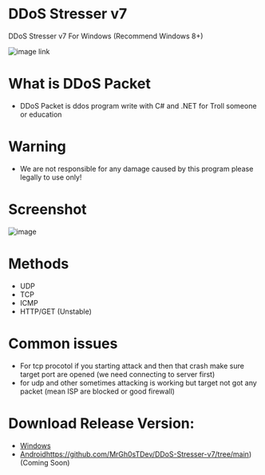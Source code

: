 # DDoS Stresser v7
DDoS Stresser v7 For Windows (Recommend Windows 8+)

![image link](https://github.com/MrGh0sTDev/DDoS-Stresser-v7/blob/main/DDoS%20Stresser/ddos.jpg)
# What is DDoS Packet
* DDoS Packet is ddos program write with C# and .NET for Troll someone or education
# Warning
* We are not responsible for any damage caused by this program please legally to use only!
# Screenshot
![image](https://github.com/MrGh0sTDev/DDoS-Stresser-v7/blob/main/DDoS%20Stresser/DDoS%20Stresser.PNG)
# Methods
* UDP
* TCP
* ICMP
* HTTP/GET (Unstable)
# Common issues
* For tcp procotol if you starting attack and then that crash make sure target port are opened (we need connecting to server first)
* for udp and other sometimes attacking is working but target not got any packet (mean ISP are blocked or good firewall)
# Download Release Version:
* [Windows](https://github.com/MrGh0sTDev/DDoS-Stresser-v7/blob/main/DDoS%20Stresser/bin/Release/DDoS%20Stresser.exe)
* [Android](https://github.com/MrGh0sTDev/DDoS-Stresser-v7/tree/main)https://github.com/MrGh0sTDev/DDoS-Stresser-v7/tree/main) (Coming Soon)
